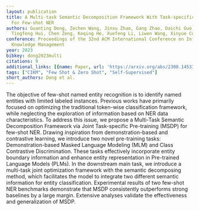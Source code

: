 ```yaml
---
layout: publication
title: A Multi-task Semantic Decomposition Framework With Task-specific Pre-training
  For Few-shot NER
authors: Guanting Dong, Zechen Wang, Jinxu Zhao, Gang Zhao, Daichi Guo, Dayuan Fu,
  Tingfeng Hui, Chen Zeng, Keqing He, Xuefeng Li, Liwen Wang, Xinyue Cui, Weiran Xu
conference: Proceedings of the 32nd ACM International Conference on Information and
  Knowledge Management
year: 2023
bibkey: dong2023multi
citations: 9
additional_links: [{name: Paper, url: 'https://arxiv.org/abs/2308.14533'}]
tags: ["CIKM", "Few Shot & Zero Shot", "Self-Supervised"]
short_authors: Dong et al.
---
```

The objective of few-shot named entity recognition is to identify named
entities with limited labeled instances. Previous works have primarily focused
on optimizing the traditional token-wise classification framework, while
neglecting the exploration of information based on NER data characteristics. To
address this issue, we propose a Multi-Task Semantic Decomposition Framework
via Joint Task-specific Pre-training (MSDP) for few-shot NER. Drawing
inspiration from demonstration-based and contrastive learning, we introduce two
novel pre-training tasks: Demonstration-based Masked Language Modeling (MLM)
and Class Contrastive Discrimination. These tasks effectively incorporate
entity boundary information and enhance entity representation in Pre-trained
Language Models (PLMs). In the downstream main task, we introduce a multi-task
joint optimization framework with the semantic decomposing method, which
facilitates the model to integrate two different semantic information for
entity classification. Experimental results of two few-shot NER benchmarks
demonstrate that MSDP consistently outperforms strong baselines by a large
margin. Extensive analyses validate the effectiveness and generalization of
MSDP.